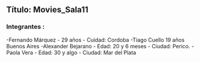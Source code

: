 ## Título: Movies_Sala11
### Integrantes :
-Fernando Márquez - 29 años - Cuidad: Cordoba 
-Tiago Cuello 19 años Buenos Aires
-Alexander Bejarano - Edad: 20 y 6 meses - Ciudad: Perico.
-Paola Vera - Edad: 30 y algo - Ciudad: Mar del Plata
